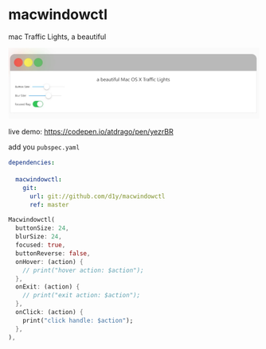 # macwindowctl

mac Traffic Lights, a beautiful

![](./screenhot.jpg)

live demo: https://codepen.io/atdrago/pen/yezrBR

add you `pubspec.yaml`

```yaml
dependencies:

  macwindowctl:
    git:
      url: git://github.com/d1y/macwindowctl
      ref: master
```

```dart
Macwindowctl(
  buttonSize: 24,
  blurSize: 24,
  focused: true,
  buttonReverse: false,
  onHover: (action) {
    // print("hover action: $action");
  },
  onExit: (action) {
    // print("exit action: $action");
  },
  onClick: (action) {
    print("click handle: $action");
  },
),
```